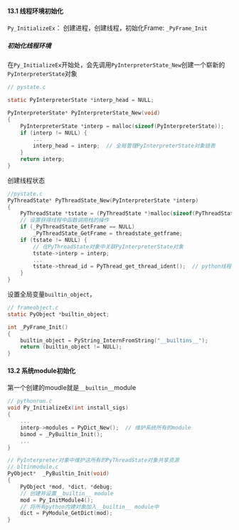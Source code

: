#### 13.1  线程环境初始化

`Py_InitializeEx`： 创建进程，创建线程，初始化Frame: `_PyFrame_Init`

##### 初始化线程环境

在`Py_InitializeEx`开始处，会先调用`PyInterpreterState_New`创建一个崭新的`PyInterpreterState`对象

```c
// pystate.c

static PyInterpreterState *interp_head = NULL;

PyInterpreterState* PyInterpreterState_New(void)
{
    PyInterpreterState *interp = malloc(sizeof(PyInterpreterState));
    if (interp != NULL) {
        ...
        interp_head = interp;  // 全局管理PyInterpreterState对象链表
    }
    return interp;
}
```

创建线程状态

```c
//pystate.c
PyThreadState* PyThreadState_New(PyInterpreterState *interp)
{
    PyThreadState *tstate = (PyThreadState *)malloc(sizeof(PyThreadState));
    // 设置获得线程中函数调用栈的操作
    if (_PyThreadState_GetFrame == NULL)
        _PyThreadState_GetFrame = threadstate_getframe;
    if (tstate != NULL) {
        // 在PyThreadState对象中关联PyInterpreterState对象
        tstate->interp = interp;
        ...
        tstate->thread_id = PyThread_get_thread_ident();  // python线程id
    }
}
```

设置全局变量`builtin_object`，

```c
// frameobject.c
static PyObject *builtin_object;

int _PyFrame_Init()
{
    builtin_object = PyString_InternFromString("__builtins__");
    return (builtin_object != NULL);
}
```

#### 13.2 系统module初始化

第一个创建的moudle就是`__builtin__`module

```c
// pythonrun.c
void Py_InitializeEx(int install_sigs)
{
    ...
    interp->modules = PyDict_New();  // 维护系统所有的module
    bimod = _PyBuiltin_Init();
    ...
}

// PyInterpreter对象中维护这所有的PyThreadState对象共享资源
// bltinmodule.c
PyObject*  _PyBuiltin_Init(void)
{
    PyObject *mod, *dict, *debug;
    // 创建并设置__builtin__ module
    mod = Py_InitModule4();
    // 将所有python内建对象加入__builtin__ module中
    dict = PyModule_GetDict(mod);
}
```





















